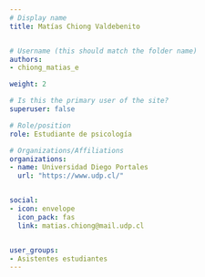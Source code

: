 ```yaml
---
# Display name
title: Matías Chiong Valdebenito


# Username (this should match the folder name)
authors:
- chiong_matias_e

weight: 2 

# Is this the primary user of the site?
superuser: false

# Role/position
role: Estudiante de psicología

# Organizations/Affiliations
organizations:
- name: Universidad Diego Portales
  url: "https://www.udp.cl/"


social:
- icon: envelope
  icon_pack: fas
  link: matias.chiong@mail.udp.cl


user_groups:
- Asistentes estudiantes 
---
```



